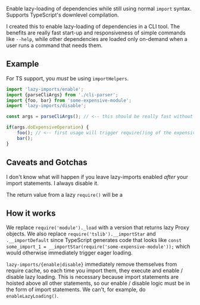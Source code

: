 Enable lazy-loading of dependencies while still using normal `import` syntax.  Supports TypeScript's downlevel compilation.

I created this to enable lazy-loading of dependencies in a CLI tool.  The benefits are really fast start-up and
responsiveness of simple commands like `--help`, while other dependencies are loaded only on-demand when a user runs a
command that needs them.

## Example

For TS support, you *must* be using `importHelpers`.

```typescript
import 'lazy-imports/enable';
import {parseCliArgs} from './cli-parser';
import {foo, bar} from 'some-expensive-module';
import 'lazy-imports/disable';

const args = parseCliArgs(); // <-- this should be really fast without loading the expensive module

if(args.doExpensiveOperation) {
    foo(); // <-- first usage will trigger require()ing of the expensive module
    bar();
}
```

## Caveats and Gotchas

I don't know what will happen if you leave lazy-imports enabled *after* your
import statements.  I always disable it.

The return value from a lazy `require()` will be a 

## How it works

We replace `require('module')._load` with a version that returns lazy Proxy objects.
We also replace `require('tslib').__importStar` and `.__importDefault` since TypeScript
generates code that looks like
`const some_import_1 = __importStar(require('some-expensive-module'));` which would otherwise
immediately trigger eager loading.

`lazy-imports/{enable|disable}` immediately remove themselves from require cache,
so each time you import them, they execute and enable / disable lazy loading.
This is necessary because import statements are hoisted above all other statements,
so our enable / disable logic must be in the form of import statements.
We can't, for example, do `enableLazyLoading()`.
